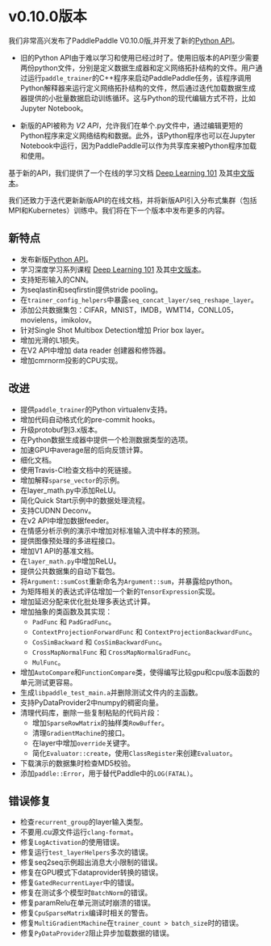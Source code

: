 # v0.10.0版本

我们非常高兴发布了PaddlePaddle V0.10.0版,并开发了新的[Python API](http://research.baidu.com/paddlepaddles-new-api-simplifies-deep-learning-programs/)。

- 旧的Python API由于难以学习和使用已经过时了。使用旧版本的API至少需要两份python文件，分别是定义数据生成器和定义网络拓扑结构的文件。用户通过运行`paddle_trainer`的C++程序来启动PaddlePaddle任务，该程序调用Python解释器来运行定义网络拓扑结构的文件，然后通过迭代加载数据生成器提供的小批量数据启动训练循环。这与Python的现代编辑方式不符，比如Jupyter Notebook。

- 新版的API被称为 *V2 API*，允许我们在单个.py文件中，通过编辑更短的Python程序来定义网络结构和数据。此外，该Python程序也可以在Jupyter Notebook中运行，因为PaddlePaddle可以作为共享库来被Python程序加载和使用。

基于新的API，我们提供了一个在线的学习文档 [Deep Learning 101](http://book.paddlepaddle.org/index.en.html) 及其[中文版本](http://book.paddlepaddle.org/)。

我们还致力于迭代更新新版API的在线文档，并将新版API引入分布式集群（包括MPI和Kubernetes）训练中。我们将在下一个版本中发布更多的内容。

## 新特点

* 发布新版[Python API](http://research.baidu.com/paddlepaddles-new-api-simplifies-deep-learning-programs/)。
* 学习深度学习系列课程 [Deep Learning 101](http://book.paddlepaddle.org/index.en.html) 及其[中文版本](http://book.paddlepaddle.org/)。
* 支持矩形输入的CNN。
* 为seqlastin和seqfirstin提供stride pooling。
* 在`trainer_config_helpers`中暴露`seq_concat_layer/seq_reshape_layer`。
* 添加公共数据集包：CIFAR，MNIST，IMDB，WMT14，CONLL05，movielens，imikolov。
* 针对Single Shot Multibox Detection增加 Prior box layer。
* 增加光滑的L1损失。
* 在V2 API中增加 data reader 创建器和修饰器。
* 增加cmrnorm投影的CPU实现。


## 改进

* 提供`paddle_trainer`的Python virtualenv支持。
* 增加代码自动格式化的pre-commit hooks。
* 升级protobuf到3.x版本。
* 在Python数据生成器中提供一个检测数据类型的选项。
* 加速GPU中average层的后向反馈计算。
* 细化文档。
* 使用Travis-CI检查文档中的死链接。
* 增加解释`sparse_vector`的示例。
* 在layer_math.py中添加ReLU。
* 简化Quick Start示例中的数据处理流程。
* 支持CUDNN Deconv。
* 在v2 API中增加数据feeder。
* 在情感分析示例的演示中增加对标准输入流中样本的预测。
* 提供图像预处理的多进程接口。
* 增加V1 API的基准文档。
* 在`layer_math.py`中增加ReLU。
* 提供公共数据集的自动下载包。
* 将`Argument::sumCost`重新命名为`Argument::sum`，并暴露给python。
* 为矩阵相关的表达式评估增加一个新的`TensorExpression`实现。
* 增加延迟分配来优化批处理多表达式计算。
* 增加抽象的类函数及其实现：
  * `PadFunc` 和 `PadGradFunc`。
  * `ContextProjectionForwardFunc` 和 `ContextProjectionBackwardFunc`。
  * `CosSimBackward` 和 `CosSimBackwardFunc`。
  * `CrossMapNormalFunc` 和 `CrossMapNormalGradFunc`。
  * `MulFunc`。
* 增加`AutoCompare`和`FunctionCompare`类，使得编写比较gpu和cpu版本函数的单元测试更容易。
* 生成`libpaddle_test_main.a`并删除测试文件内的主函数。
* 支持PyDataProvider2中numpy的稠密向量。
* 清理代码库，删除一些复制粘贴的代码片段：
  * 增加`SparseRowMatrix`的抽样类`RowBuffer`。
  * 清理`GradientMachine`的接口。
  * 在layer中增加`override`关键字。
  * 简化`Evaluator::create`，使用`ClassRegister`来创建`Evaluator`。
* 下载演示的数据集时检查MD5校验。
* 添加`paddle::Error`，用于替代Paddle中的`LOG(FATAL)`。


## 错误修复

* 检查`recurrent_group`的layer输入类型。
* 不要用.cu源文件运行`clang-format`。
* 修复`LogActivation`的使用错误。
* 修复运行`test_layerHelpers`多次的错误。
* 修复seq2seq示例超出消息大小限制的错误。
* 修复在GPU模式下dataprovider转换的错误。
* 修复`GatedRecurrentLayer`中的错误。
* 修复在测试多个模型时`BatchNorm`的错误。
* 修复paramRelu在单元测试时崩溃的错误。
* 修复`CpuSparseMatrix`编译时相关的警告。
* 修复`MultiGradientMachine`在`trainer_count > batch_size`时的错误。
* 修复`PyDataProvider2`阻止异步加载数据的错误。
